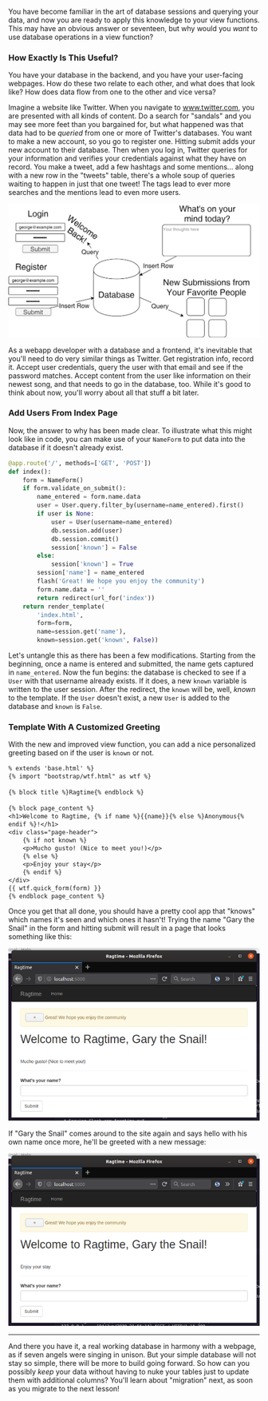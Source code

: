 You have become familiar in the art of database sessions and querying your data, and now you are ready to apply this knowledge to your view functions. This may have an obvious answer or seventeen, but why would you *want* to use database operations in a view function?

### How Exactly Is This Useful?

You have your database in the backend, and you have your user-facing webpages. How do these two relate to each other, and what does that look like? How does data flow from one to the other and vice versa?

Imagine a website like Twitter. When you navigate to www.twitter.com, you are presented with all kinds of content. Do a search for "sandals" and you may see more feet than you bargained for, but what happened was that data had to be *queried* from one or more of Twitter's databases. You want to make a new account, so you go to register one. Hitting submit adds your new account to their database. Then when you log in, Twitter queries for your information and verifies your credentials against what they have on record. You make a tweet, add a few hashtags and some mentions... along with a new row in the "tweets" table, there's a whole soup of queries waiting to happen in just that one tweet! The tags lead to ever more searches and the mentions lead to even more users.

![Diagram of database, website, and flow of data](../images/database_operations.png)

As a webapp developer with a database and a frontend, it's inevitable that you'll need to do very similar things as Twitter. Get registration info, record it. Accept user credentials, query the user with that email and see if the password matches. Accept content from the user like information on their newest song, and that needs to go in the database, too. While it's good to think about now, you'll worry about all that stuff a bit later.

### Add Users From Index Page

Now, the answer to why has been made clear. To illustrate what this might look like in code, you can make use of your `NameForm` to put data into the database if it doesn't already exist.

```python
@app.route('/', methods=['GET', 'POST'])
def index():
    form = NameForm()
    if form.validate_on_submit():
        name_entered = form.name.data
        user = User.query.filter_by(username=name_entered).first()
        if user is None:
            user = User(username=name_entered)
            db.session.add(user)
            db.session.commit()
            session['known'] = False
        else:
            session['known'] = True
        session['name'] = name_entered
        flash('Great! We hope you enjoy the community')
        form.name.data = ''
        return redirect(url_for('index'))
    return render_template(
        'index.html',
        form=form,
        name=session.get('name'),
        known=session.get('known', False))
```

Let's untangle this as there has been a few modifications. Starting from the beginning, once a name is entered and submitted, the name gets captured in `name_entered`. Now the fun begins: the database is checked to see if a `User` with that username already exists. If it does, a new `known` variable is written to the user session. After the redirect, the `known` will be, well, *known* to the template. If the `User` doesn't exist, a new `User` is added to the database and `known` is `False`.

### Template With A Customized Greeting

With the new and improved view function, you can add a nice personalized greeting based on if the user is `known` or not.

```jinja2
% extends 'base.html' %}
{% import "bootstrap/wtf.html" as wtf %}

{% block title %}Ragtime{% endblock %}

{% block page_content %}
<h1>Welcome to Ragtime, {% if name %}{{name}}{% else %}Anonymous{% endif %}!</h1>
<div class="page-header">
    {% if not known %}
    <p>Mucho gusto! (Nice to meet you!)</p>
    {% else %}
    <p>Enjoy your stay</p>
    {% endif %}
</div>
{{ wtf.quick_form(form) }}
{% endblock page_content %}
```

Once you get that all done, you should have a pretty cool app that "knows" which names it's seen and which ones it hasn't! Trying the name "Gary the Snail" in the form and hitting submit will result in a page that looks something like this:

![Showing home page with "Mucho gusto!"](../images/database_view_function_1.png)

If "Gary the Snail" comes around to the site again and says hello with his own name once more, he'll be greeted with a new message:

![Showing home page with "Enjoy your stay"](../images/database_view_function_2.png)

___

And there you have it, a real working database in harmony with a webpage, as if seven angels were singing in unison. But your simple database will not stay so simple, there will be more to build going forward. So how can you possibly *keep* your data without having to nuke your tables just to update them with additional columns? You'll learn about "migration" next, as soon as you migrate to the next lesson!
